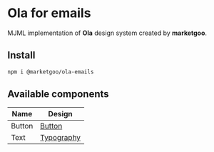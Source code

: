 # Ola for emails

MJML implementation of **Ola** design system created by **marketgoo**.

## Install

```sh
npm i @marketgoo/ola-emails
```

## Available components

Name | Design
-----|-------
Button | [Button](https://zeroheight.com/22mjgbuf6/p/60c52c)
Text | [Typography](https://zeroheight.com/22mjgbuf6/p/09840f)
